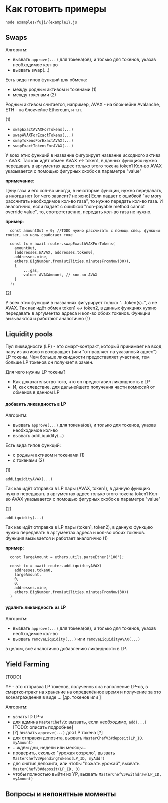 # Как готовить примеры

```
node examples/fuji/{example1}.js
```

## Swaps

Алгоритм:

 - вызвать `approve(...)` для токена(ов), и только для токенов, указав необходимое кол-во
 - вызвать swap(...)


Есть вида типов функций для обмена:

  - между родным активом и токенами (1) 
  - между токенами (2)

Родным активом считается, например, AVAX - на блокчейне Avalanche, ETH - на блокчейне Ethereum, и т.п.

(1)

   - `swapExactAVAXForTokens(...)`
   - `swapAVAXForExactTokens(...)`
   - `swapTokensForExactAVAX(...)`
   - `swapExactTokensForAVAX(...)`

У всех этих функций в название фигурирует название исходного актива - AVAX.
Так как идёт обмен AVAX <-> token1, в данных функциях нужно передавать в аргументах адрес только этого токена token1
Кол-во AVAX указывается с помощью фигурных скобок в параметре "value"

**примечание**:

Цену газа и его кол-во иногда, в некоторые функции, нужно передавать, а иногда нет [от чего зависит? не ясно]
Если падает с ошибкой "не могу рассчитать необходимое кол-во газа", то нужно передать кол-во газа.
И аналогично, если падает с ошибкой "non-payable method cannot override value", то, соответственно, передать кол-во газа не нужно.

**пример**:

```
  const amountOut = 0; //TODO нужно рассчитать с помощь спец. функции router, но ноль сработает тоже

  const tx = await router.swapExactAVAXForTokens(
    amountOut,
    [addresses.WAVAX, addresses.token0],
    addresses.mine,
    ethers.BigNumber.from(utilities.minutesFromNow(30)),
    {
        ...gas,
        value: AVAXAmount, // кол-во AVAX
    }
  );
```

(2) 

У всех этих функций в названиях фигурирует только "...token(s)..", а не AVAX.
Так как идёт обмен token1 <-> token2, в данных функциях нужно передавать в аргументах адреса и кол-во обоих токенов.
Функции вызываются и работают аналогично (1)


## Liquidity pools

Пул ликвидности (LP) - это смарт-контракт, который принимает на вход пару из активов и возвращает (или "отправляет на указанный адрес") LP токены.
Чем больше ликвидности предоставляет участник, тем больше LP токенов он получает в замен.

Для чего нужны LP токены?

  - Как доказательство того, что он предоставил ликвидность в LP
  - И, как следствие, для дальнейшего получения части комиссий от обменов в данном LP

#### добавить ликвидность в LP

Алгоритм:

 - вызвать `approve(...)` для токена(ов), и только для токенов, указав необходимое кол-во
 - вызвать addLiquidity(...)


Есть вида типов функций:

  - с родным активом и токенами (1)
  - с токенами (2)


(1)

`addLiquidityAVAX(...)`

Так как идёт отправка в LP пары (AVAX, token1), в данную функцию нужно передавать в аргументах адрес только этого токена token1
Кол-во AVAX указывается с помощью фигурных скобок в параметре "value"


(2)

`addLiquidity(...)`

Так как идёт отправка в LP пары (token1, token2), в данную функцию нужно передавать в аргументах адреса и кол-во обоих токенов.
Функция вызывается и работает аналогично (1)

**пример**:
```
  const largeAmount = ethers.utils.parseEther('100');

  const tx = await router.addLiquidityAVAX(
    addresses.token0,
    largeAmount,
    0,
    0,
    addresses.mine,
    ethers.BigNumber.from(utilities.minutesFromNow(30))
  )
```

#### удалить ликвидность из LP

Алгоритм:

 - вызвать `approve(...)` для токена(ов), и только для токенов, указав необходимое кол-во
 - вызвать `removeLiquidity(...)` или `removeLiquidityAVAX(...)`

в целом, всё аналогично добавлению ликвидности в LP.



## Yield Farming

[TODO]


YF - это отправка LP токенов, полученных за наполнение LP-ов, в смартконтракт на хранение на определённое время и получение за это
вознаграждения в виде ... [др. токенов или ]

Алгоритм:

  - узнать ID LP-a
  - для админа `MasterChefV3`: вызвать, если необходимо, `add(...)` [TODO: описать подробнее]
  - [?] вызвать `approve(...)` для LP токена [?]
  - для отправки депозита, вызвать `MasterChefV3#deposit(LP_ID, myAmount)`
  - ...ждём дни, недели или месяцы...
  - проверить, сколько "урожая созрело", вызвать `MasterChefV3#pendingTokens(LP_ID, myAddr)`
  - для снятия депозита, или чтобы "пожать урожай", вызвать `MasterChefV3#deposit(LP_ID, 0)`
  - чтобы полностью выйти из YP, вызвать `MasterChefV3#withdraw(LP_ID, myAmount)`



## Вопросы и непонятные моменты